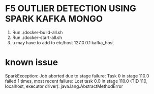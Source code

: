 # F5 OUTLIER DETECTION USING SPARK KAFKA MONGO 

1. Run ./docker-build-all.sh  
2. Run ./docker-start-all.sh  
3. u may have to add to etc/host 127.0.0.1 kafka_host

# known issue
SparkException: Job aborted due to stage failure: Task 0 in stage 110.0 failed 1 times, most recent failure: Lost task 0.0 in stage 110.0 (TID 110, localhost, executor driver): java.lang.AbstractMethodError

